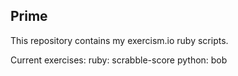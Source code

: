 Prime
----

This repository contains my exercism.io ruby scripts.

Current exercises:
ruby: scrabble-score
python: bob
